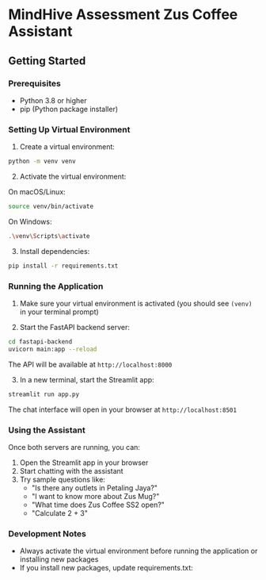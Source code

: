 # MindHive Assessment Zus Coffee Assistant

## Getting Started

### Prerequisites

- Python 3.8 or higher
- pip (Python package installer)

### Setting Up Virtual Environment

1. Create a virtual environment:

```bash
python -m venv venv
```

2. Activate the virtual environment:

On macOS/Linux:

```bash
source venv/bin/activate
```

On Windows:

```bash
.\venv\Scripts\activate
```

3. Install dependencies:

```bash
pip install -r requirements.txt
```

### Running the Application

1. Make sure your virtual environment is activated (you should see `(venv)` in your terminal prompt)

2. Start the FastAPI backend server:

```bash
cd fastapi-backend
uvicorn main:app --reload
```

The API will be available at `http://localhost:8000`

3. In a new terminal, start the Streamlit app:

```bash
streamlit run app.py
```

The chat interface will open in your browser at `http://localhost:8501`

### Using the Assistant

Once both servers are running, you can:

1. Open the Streamlit app in your browser
2. Start chatting with the assistant
3. Try sample questions like:
   - "Is there any outlets in Petaling Jaya?"
   - "I want to know more about Zus Mug?"
   - "What time does Zus Coffee SS2 open?"
   - "Calculate 2 + 3"

### Development Notes

- Always activate the virtual environment before running the application or installing new packages
- If you install new packages, update requirements.txt:
